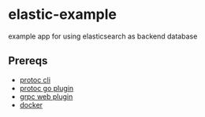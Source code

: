 # elastic-example
example app for using elasticsearch as backend database

## Prereqs

- [protoc cli](https://github.com/protocolbuffers/protobuf) 
- [protoc go plugin](https://grpc.io/docs/languages/go/quickstart/)
- [grpc web plugin](https://github.com/grpc/grpc-web)
- [docker](https://docs.docker.com/get-docker/)
